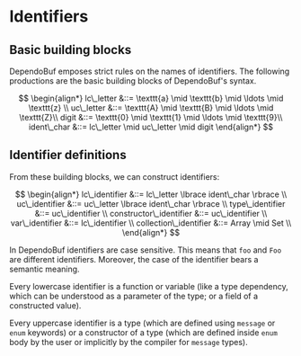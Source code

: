 # Identifiers

## Basic building blocks

DependoBuf emposes strict rules on the names of identifiers. The following
productions are the basic building blocks of DependoBuf's syntax.

$$
\begin{align*}
lc\_letter &::= \texttt{a} \mid \texttt{b} \mid \ldots \mid \texttt{z} \\
uc\_letter &::= \texttt{A} \mid \texttt{B} \mid \ldots \mid \texttt{Z}\\
digit &::= \texttt{0} \mid \texttt{1} \mid \ldots \mid \texttt{9}\\
ident\_char &::= lc\_letter \mid uc\_letter \mid digit
\end{align*}
$$

## Identifier definitions

From these building blocks, we can construct identifiers:

$$
\begin{align*}
lc\_identifier &::= lc\_letter \lbrace ident\_char \rbrace \\
uc\_identifier &::= uc\_letter \lbrace ident\_char \rbrace \\
type\_identifier &::= uc\_identifier \\
constructor\_identifier &::= uc\_identifier \\
var\_identifier &::= lc\_identifier \\
collection\_identifier &::= Array \mid Set \\
\end{align*}
$$

In DependoBuf identifiers are case sensitive. This means that `foo` and `Foo`
are different identifiers. Moreover, the case of the identifier bears a semantic
meaning.

Every lowercase identifier is a function or variable (like a type dependency, which
can be understood as a parameter of the type; or a field of a constructed value).

Every uppercase identifier is a type (which are defined using `message` or `enum`
keywords) or a constructor of a type (which are defined inside `enum` body by
the user or implicitly by the compiler for `message` types).
